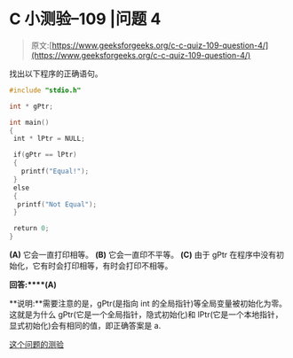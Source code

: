 # C 小测验–109 |问题 4

> 原文:[https://www.geeksforgeeks.org/c-c-quiz-109-question-4/](https://www.geeksforgeeks.org/c-c-quiz-109-question-4/)

找出以下程序的正确语句。

```cpp
#include "stdio.h"

int * gPtr;

int main()
{
 int * lPtr = NULL;

 if(gPtr == lPtr)
 {
   printf("Equal!");
 }
 else
 {
  printf("Not Equal");
 }

 return 0;
}
```

**(A)** 它会一直打印相等。
**(B)** 它会一直印不平等。
**(C)** 由于 gPtr 在程序中没有初始化，它有时会打印相等，有时会打印不相等。

**回答:****(A)**

**说明:**需要注意的是，gPtr(是指向 int 的全局指针)等全局变量被初始化为零。这就是为什么 gPtr(它是一个全局指针，隐式初始化)和 lPtr(它是一个本地指针，显式初始化)会有相同的值，即正确答案是 a.

[这个问题的测验](https://www.geeksforgeeks.org/c-quiz-109-gq/)